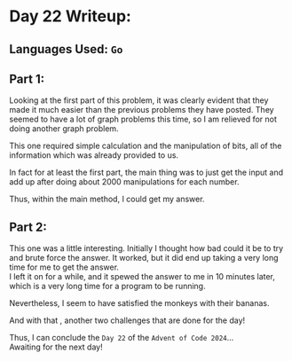 # Day 22 Writeup:
## Languages Used: `Go`
## Part 1:
Looking at the first part of this problem, it was clearly evident that they made it much easier than the previous problems they have posted. They seemed to have a lot of graph problems this time, so I am  relieved for not doing another graph problem.

This one required simple calculation and the manipulation of bits, all of the information which was already provided to us.

In fact for at least the first part, the main thing was to just get the input and add up after doing about 2000 manipulations for each number. 

Thus, within the main method, I could get my answer.

## Part 2:
This one was a little interesting. Initially I thought how bad could it be to try and brute force the answer. It worked, but it did end up taking a very long time for me to get the answer.<br>
I left it on for a while, and it spewed the answer to me in 10 minutes later, which is a very long time for a program to be running.

Nevertheless, I seem to have satisfied the monkeys with their bananas.

And with that , another two challenges that are done for the day!

Thus, I can conclude the `Day 22` of the `Advent of Code 2024`...<br>
Awaiting for the next day!